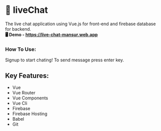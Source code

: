 # 📲 liveChat

The live chat application using Vue.js for front-end and firebase database for backend. <br>
__🖥 Demo - https://live-chat-mansur.web.app__

### How To Use:
Signup to start chating! To send message press enter key.

## Key Features:
- Vue
- Vue Router
- Vue Components
- Vue Cli
- Firebase
- Firebase Hosting
- Babel
- Git

